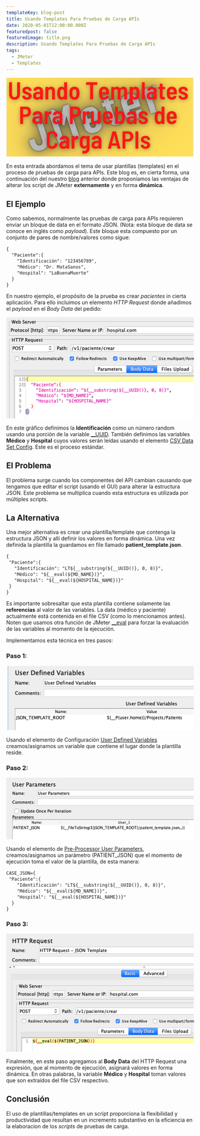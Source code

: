 ```yaml
---
templateKey: blog-post
title: Usando Templates Para Pruebas de Carga APIs
date: 2020-05-01T12:00:00.000Z
featuredpost: false
featuredimage: title.png
description: Usando Templates Para Pruebas de Carga APIs
tags:
  - JMeter
  - Templates
---
```

![image](title.png)

En esta entrada abordamos el tema de usar plantillas (templates) en el proceso de pruebas de carga para APIs. Este blog es, en cierta forma, una continuación del nuestro [blog](https://jmeterenespanol.org/blog/2020-06-02-properties-carlos/) anterior donde proponíamos las ventajas de alterar los script de JMeter **externamente** y en forma **dinámica**.

## El Ejemplo

Como sabemos, normalmente las pruebas de carga para APIs requieren enviar un bloque de data en el formato JSON. (Nota: esta bloque de data se conoce en inglés como *payload*). Este bloque esta compuesto por un conjunto de pares de nombre/valores como sigue:

```
{
  "Paciente":{
    "Identificación": "123456789",
    "Médico": "Dr. MataSanos",
    "Hospital": "LaBuenaMuerte"
  }
}
```

En nuestro ejemplo, el propósito de la prueba es crear *pacientes* in cierta aplicación. Para ello incluimos un elemento *HTTP Request* donde añadimos el *payload* en el *Body Data* del pedido:

![image](graph1.png)

En este gráfico definimos la **Identificación** como un número random usando una porción de la variable [__UUID](https://jmeter.apache.org/usermanual/functions.html#__UUID). También definimos las variables **Médico** y **Hospital** cuyos valores serán leídas usando el elemento [CSV Data Set Config](https://jmeter.apache.org/usermanual/component_reference.html#CSV_Data_Set_Config). Este es el proceso estándar.

## El Problema

El problema surge cuando los componentes del API cambian causando que tengamos que editar el script (usando el GUI) para alterar la estructura JSON. Este problema se multiplica cuando esta estructura es utilizada por múltiples scripts.

## La Alternativa

Una mejor alternativa es crear una plantilla/template que contenga la estructura JSON y allí definir los valores en forma dinámica. Una vez definida la plantilla la guardamos en file llamado **patient_template.json**.
 
 ```
{
  "Paciente":{
    "Identificación": "LT${__substring(${__UUID()}, 0, 8)}",
    "Médico": "${__eval(${MD_NAME})}",
    "Hospital": "${__eval(${HOSPITAL_NAME})}"
  }
}
```

Es importante sobresaltar que esta plantilla contiene solamente las **referencias** al valor de las variables. La data (médico y paciente) actualmente está contenida en el file CSV (como lo mencionamos antes). Noten que usamos otra función de JMeter [__eval](https://jmeter.apache.org/usermanual/functions.html#__eval) para forzar la evaluación de las variables al momento de la ejecución.

Implementamos esta técnica en tres pasos:

### Paso 1:
![image](graph2.png)

Usando el elemento de Configuración [User Defined Variables](https://jmeter.apache.org/usermanual/component_reference.html#User_Defined_Variables) creamos/asignamos un variable que contiene el lugar donde la plantilla reside.

### Paso 2:
![image](graph3.png)

Usando el elemento de [Pre-Processor User Parameters](https://jmeter.apache.org/usermanual/component_reference.html#User_Parameters), creamos/asignamos un parámetro (PATIENT_JSON) que el momento de ejecución toma el valor de la plantilla, de esta manera:

```
CASE_JSON={
 "Paciente":{
    "Identificación": "LT${__substring(${__UUID()}, 0, 8)}",
    "Médico": "${__eval(${MD_NAME})}",
    "Hospital": "${__eval(${HOSPITAL_NAME})}"
  }
}
```

### Paso 3:
![image](graph4.png)

Finalmente, en este paso agregamos al **Body Data** del HTTP Request una expresión, que al momento de ejecución, asignará valores en forma dinámica. En otras palabras, la variable **Médico** y **Hospital** toman valores que son extraídos del file CSV respectivo.

## Conclusión

El uso de plantillas/templates en un script proporciona la flexibilidad y productividad que resultan en un incremento substantivo en la eficiencia en la elaboracion de los *scripts* de pruebas de carga.